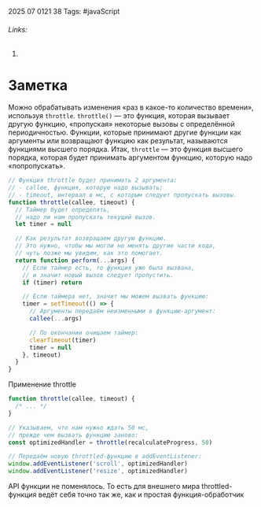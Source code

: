 2025 07 0121 38
Tags: #javaScript 
###### Links: 
1) 
# Заметка
Можно обрабатывать изменения «раз в какое-то количество времени», используя `throttle`.
`throttle()` — это функция, которая вызывает другую функцию, «пропуская» некоторые вызовы с определённой периодичностью.
Функции, которые принимают другие функции как аргументы или возвращают функцию как результат, называются функциями высшего порядка.
Итак, `throttle` — это функция высшего порядка, которая будет принимать аргументом функцию, которую надо «попропускать».
```js
// Функция throttle будет принимать 2 аргумента:
// - callee, функция, которую надо вызывать;
// - timeout, интервал в мс, с которым следует пропускать вызовы.
function throttle(callee, timeout) {
  // Таймер будет определять,
  // надо ли нам пропускать текущий вызов.
  let timer = null

  // Как результат возвращаем другую функцию.
  // Это нужно, чтобы мы могли не менять другие части кода,
  // чуть позже мы увидим, как это помогает.
  return function perform(...args) {
    // Если таймер есть, то функция уже была вызвана,
    // и значит новый вызов следует пропустить.
    if (timer) return

    // Если таймера нет, значит мы можем вызвать функцию:
    timer = setTimeout(() => {
      // Аргументы передаём неизменными в функцию-аргумент:
      callee(...args)

      // По окончании очищаем таймер:
      clearTimeout(timer)
      timer = null
    }, timeout)
  }
}
```
Применение throttle
```js
function throttle(callee, timeout) {
  /* ... */
}

// Указываем, что нам нужно ждать 50 мс,
// прежде чем вызвать функцию заново:
const optimizedHandler = throttle(recalculateProgress, 50)

// Передаём новую throttled-функцию в addEventListener:
window.addEventListener('scroll', optimizedHandler)
window.addEventListener('resize', optimizedHandler)

```
API функции не поменялось. То есть для внешнего мира throttled-функция ведёт себя точно так же, как и простая функция-обработчик
